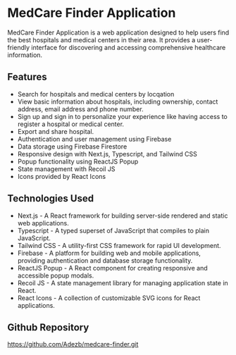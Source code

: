 # MedCare Finder Application

MedCare Finder Application is a web application designed to help users find the best hospitals and medical centers in their area.
It provides a user-friendly interface for discovering and accessing comprehensive healthcare information.

## Features

- Search for hospitals and medical centers by locqation
- View basic information about hospitals, including ownership, contact address, email address and phone number.
- Sign up and sign in to personalize your experience like having access to register a hospital or medical center.
- Export and share hospital.
- Authentication and user management using Firebase
- Data storage using Firebase Firestore
- Responsive design with Next.js, Typescript, and Tailwind CSS
- Popup functionality using ReactJS Popup
- State management with Recoil JS
- Icons provided by React Icons

## Technologies Used

- Next.js - A React framework for building server-side rendered and static web applications.
- Typescript - A typed superset of JavaScript that compiles to plain JavaScript.
- Tailwind CSS - A utility-first CSS framework for rapid UI development.
- Firebase - A platform for building web and mobile applications, providing authentication and database storage functionality.
- ReactJS Popup - A React component for creating responsive and accessible popup modals.
- Recoil JS - A state management library for managing application state in React.
- React Icons - A collection of customizable SVG icons for React applications.

## Github Repository

https://github.com/Adezb/medcare-finder.git
